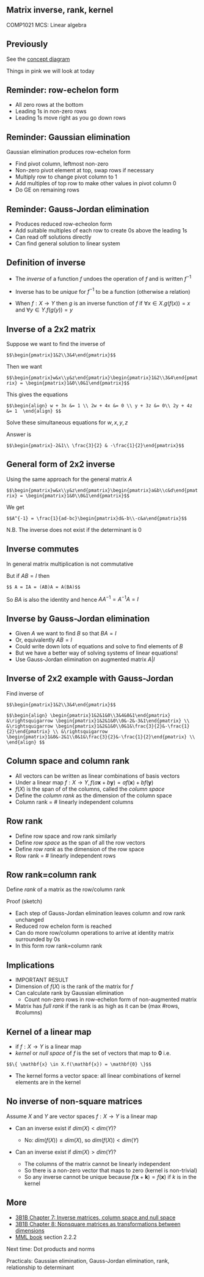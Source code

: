 <!-- .slide: data-background="#6A246D" -->

## Matrix inverse, rank, kernel

COMP1021 MCS: Linear algebra


## Previously

See the [concept diagram](https://github.com/stevenaeola/linalg_lectures/blob/a2f55831993da5e52848b86e57f004452bff43f4/concepts.mmd)

Things in pink we will look at today


## Reminder: row-echelon form

- All zero rows at the bottom
- Leading 1s in non-zero rows
- Leading 1s move right as you go down rows


<!-- .slide: class="fragmented-lists" -->

## Reminder: Gaussian elimination 

Gaussian elimination produces row-echelon form
  - Find pivot column, leftmost non-zero
  - Non-zero pivot element at top, swap rows if necessary
  - Multiply row to change pivot column to 1
  - Add multiples of top row to make other values in pivot column 0
  - Do GE on remaining rows


## Reminder: Gauss-Jordan elimination

- Produces reduced row-echeolon form
- Add suitable multiples of each row to create 0s above the leading 1s
- Can read off solutions directly
- Can find general solution to linear system


<!-- .slide: class="fragmented-lists" -->

## Definition of inverse

- The _inverse_ of a function $f$ undoes the operation of $f$ and is written $f^{-1}$

- Inverse has to be _unique_ for $f^{-1}$ to be a function (otherwise a relation)

- When $f:X \rightarrow Y$ then $g$ is an inverse function of $f$ if $\forall x \in X.g(f(x)) = x$ and $\forall y \in Y.f(g(y)) = y$


## Inverse of a 2x2 matrix

Suppose we want to find the inverse of 

`$$\begin{pmatrix}1&2\\3&4\end{pmatrix}$$`

Then we want

`$$\begin{pmatrix}w&x\\y&z\end{pmatrix}\begin{pmatrix}1&2\\3&4\end{pmatrix} = \begin{pmatrix}1&0\\0&1\end{pmatrix}$$`


This gives the equations

`$$\begin{align}
w + 3x &= 1 \\
2w + 4x &= 0 \\
y + 3z &= 0\\
2y + 4z &= 1 
\end{align}
$$`

Solve these simultaneous equations for $w,x,y,z$


Answer is 

`$$\begin{pmatrix}-2&1\\ \frac{3}{2} & -\frac{1}{2}\end{pmatrix}$$`


## General form of 2x2 inverse

Using the same approach for the general matrix $A$

`$$\begin{pmatrix}w&x\\y&z\end{pmatrix}\begin{pmatrix}a&b\\c&d\end{pmatrix} = \begin{pmatrix}1&0\\0&1\end{pmatrix}$$`

We get 

`$$A^{-1} = \frac{1}{ad-bc}\begin{pmatrix}d&-b\\-c&a\end{pmatrix}$$`

N.B. The inverse does not exist if the determinant is 0


## Inverse commutes

In general matrix multiplication is not commutative

But if $AB=I$ then

`$$ A = IA = (AB)A = A(BA)$$`

So $BA$ is also the identity and hence $AA^{-1} = A^{-1}A = I$

<!-- .slide: class="fragmented-lists" -->

## Inverse by Gauss-Jordan elimination


- Given $A$ we want to find $B$ so that $BA = I$
- Or, equivalently $AB = I$
- Could write down lots of equations and solve to find elements of $B$
- But we have a better way of solving systems of linear equations!
- Use Gauss-Jordan elimination on augmented matrix $A|I$


## Inverse of 2x2 example with Gauss-Jordan

Find inverse of 

`$$\begin{pmatrix}1&2\\3&4\end{pmatrix}$$`


`$$\begin{align}
\begin{pmatrix}1&2&1&0\\3&4&0&1\end{pmatrix} 
&\rightsquigarrow \begin{pmatrix}1&2&1&0\\0&-2&-3&1\end{pmatrix} \\
&\rightsquigarrow \begin{pmatrix}1&2&1&0\\0&1&\frac{3}{2}&-\frac{1}{2}\end{pmatrix} \\
&\rightsquigarrow \begin{pmatrix}1&0&-2&1\\0&1&\frac{3}{2}&-\frac{1}{2}\end{pmatrix} \\
\end{align}
$$`


<!-- .slide: class="fragmented-lists" -->

## Column space and column rank

- All vectors can be written as linear combinations of basis vectors
- Under a linear map $f: X \rightarrow Y, f(a\mathbf{x} + b \mathbf{y}) = a f(\mathbf{x}) + b f(\mathbf{y})$
- $f(X)$ is the span of of the columns, called the _column space_
- Define the _column rank_ as the dimension of the column space
- Column rank = \# linearly independent columns


## Row rank

- Define row space and row rank similarly
- Define _row space_ as the span of all the row vectors
- Define _row rank_ as the dimension of the row space
- Row rank = \# linearly independent rows 



<!-- .slide: class="fragmented-lists" -->
## Row rank=column rank

Define _rank_ of a matrix as the row/column rank

Proof (sketch)
- Each step of Gauss-Jordan elimination leaves column and row rank unchanged
- Reduced row echelon form is reached
- Can do more row/column operations to arrive at identity matrix surrounded by 0s
- In this form row rank=column rank



<!-- .slide: class="fragmented-lists" -->

## Implications


- IMPORTANT RESULT
- Dimension of $f(X)$ is the rank of the matrix for $f$
- Can calculate rank by Gaussian elimination
  - Count non-zero rows in row-echelon form of non-augmented matrix
- Matrix has _full rank_ if the rank is as high as it can be (max \#rows, \#columns)


## Kernel of a linear map

- if $f:X \rightarrow Y$ is a linear map
- _kernel_  or _null space_ of $f$ is the set of vectors that map to $\mathbf{0}$ i.e. 

`$$\{ \mathbf{x} \in X.f(\mathbf{x}) = \mathbf{0} \}$$`

- The kernel forms a vector space: all linear combinations of kernel elements are in the kernel


## No inverse of non-square matrices

Assume $X$ and $Y$ are vector spaces $f:X \rightarrow Y$ is a linear map

- Can an inverse exist if $dim(X) < dim(Y)$?
  - No: $dim(f(X)) \leq dim(X)$, so $dim(f(X)) < dim(Y)$


- Can an inverse exist if $dim(X) > dim(Y)$?
  - The columns of the matrix cannot be linearly independent
  - So there is a non-zero vector that maps to zero (kernel is non-trivial)
  - So any inverse cannot be unique because $f(\mathbf{x} + \mathbf{k}) = f(\mathbf{x})$ if $k$ is in the kernel


<!-- .slide: data-background="#a5c8d0" -->

## More

- [3B1B Chapter 7: Inverse matrices, column space and null space](https://www.youtube.com/watch?v=uQhTuRlWMxw)
- [3B1B Chapter 8: Nonsquare matrices as transformations between dimensions](https://www.youtube.com/watch?v=v8VSDg_WQlA)
- [MML book](https://mml-book.github.io/book/mml-book.pdf) section 2.2.2

Next time: Dot products and norms

Practicals: Gaussian elimination, Gauss-Jordan elimination, rank, relationship to determinant




